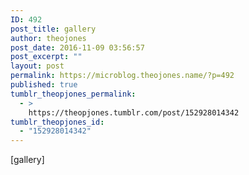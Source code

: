 ```yaml
---
ID: 492
post_title: gallery
author: theojones
post_date: 2016-11-09 03:56:57
post_excerpt: ""
layout: post
permalink: https://microblog.theojones.name/?p=492
published: true
tumblr_theopjones_permalink:
  - >
    https://theopjones.tumblr.com/post/152928014342
tumblr_theopjones_id:
  - "152928014342"
---
```

[gallery]
